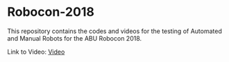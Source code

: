 # Robocon-2018

This repository contains the codes and videos for the testing of Automated and Manual Robots for the ABU Robocon 2018.

Link to Video: [Video](https://drive.google.com/open?id=12w7Z8-lu1YxrMN_lRbK2GCbOpDmvr_SI)
